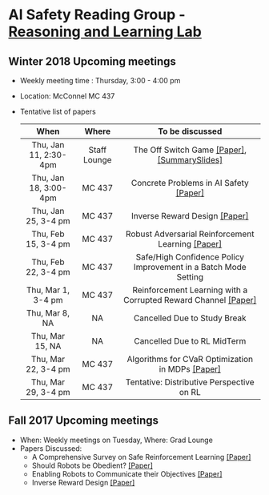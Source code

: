 # AI Safety Reading Group - [Reasoning and Learning Lab](http://rl.cs.mcgill.ca/index.html)


## Winter 2018 Upcoming meetings
- Weekly meeting time : Thursday, 3:00 - 4:00 pm
- Location: McConnel MC 437
- Tentative list of papers


  | When              | Where         | To be discussed                                                               |
  |:-----------------:|:-------------:|:-----------------------------------------------------------------------------:|
  | Thu, Jan 11, 2:30-4pm| Staff Lounge| The Off Switch Game [[Paper]](https://arxiv.org/pdf/1611.08219.pdf), [[SummarySlides]](https://github.com/kkhetarpal/Literature/blob/master/RL/ReadingList/OffSwitchGame.pdf)|
  | Thu, Jan 18, 3:00-4pm| MC  437| Concrete Problems in AI Safety [[Paper]](https://arxiv.org/pdf/1606.06565.pdf)|
  | Thu, Jan 25, 3-4 pm  | MC  437| Inverse Reward Design [[Paper]](https://arxiv.org/pdf/1711.02827.pdf)|
  | Thu, Feb 15, 3-4 pm  | MC 437 | Robust Adversarial Reinforcement Learning [[Paper]](https://arxiv.org/pdf/1703.02702.pdf)     |
  | Thu, Feb 22, 3-4 pm  | MC 437 |  Safe/High Confidence Policy Improvement in a Batch Mode Setting   |
  | Thu, Mar 1, 3-4 pm  | MC 437 |  Reinforcement Learning with a Corrupted Reward Channel [[Paper]](http://static.ijcai.org/proceedings-2017/0656.pdf) |
  | Thu, Mar 8, NA  | NA | Cancelled Due to Study Break  |
  | Thu, Mar 15, NA  | NA | Cancelled Due to RL MidTerm  |
  | Thu, Mar 22, 3-4 pm  | MC 437 | Algorithms for CVaR Optimization in MDPs [[Paper]](http://papers.nips.cc/paper/5246-algorithms-for-cvar-optimization-in-mdps.pdf) |
  | Thu, Mar 29, 3-4 pm  | MC 437 | Tentative: Distributive Perspective on RL |


## Fall 2017 Upcoming meetings
- When: Weekly meetings on Tuesday, Where: Grad Lounge
- Papers Discussed:
  * A Comprehensive Survey on Safe Reinforcement Learning [[Paper]](http://jmlr.org/papers/v16/garcia15a.html)
  * Should Robots be Obedient? [[Paper]](https://arxiv.org/pdf/1705.09990.pdf)
  * Enabling Robots to Communicate their Objectives [[Paper]](https://arxiv.org/pdf/1702.03465.pdf)
  * Inverse Reward Design [[Paper]](https://arxiv.org/pdf/1711.02827.pdf)

